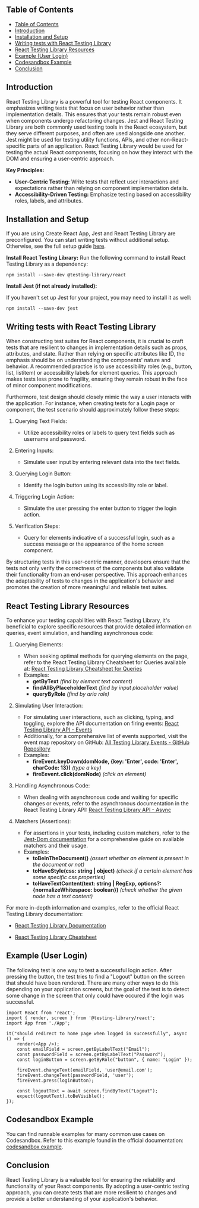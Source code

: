 ## Table of Contents
- [Table of Contents](#table-of-contents)
- [Introduction](#introduction)
- [Installation and Setup](#installation-and-setup)
- [Writing tests with React Testing Library](#writing-tests-with-react-testing-library)
- [React Testing Library Resources](#react-testing-library-resources)
- [Example (User Login)](#example-user-login)
- [Codesandbox Example](#codesandbox-example)
- [Conclusion](#conclusion)

## Introduction
React Testing Library is a powerful tool for testing React components. It emphasizes writing tests that focus on user behavior rather than implementation details. This ensures that your tests remain robust even when components undergo refactoring changes. Jest and React Testing Library are both commonly used testing tools in the React ecosystem, but they serve different purposes, and often are used alongside one another. Jest might be used for testing utility functions, APIs, and other non-React-specific parts of an application. React Testing Library would be used for testing the actual React components, focusing on how they interact with the DOM and ensuring a user-centric approach.

**Key Principles:**
- **User-Centric Testing:** Write tests that reflect user interactions and expectations rather than relying on component implementation details.
- **Accessibility-Driven Testing:** Emphasize testing based on accessibility roles, labels, and attributes.

## Installation and Setup

If you are using Create React App, Jest and React Testing Library are preconfigured. You can start writing tests without additional setup. Otherwise, see the full setup guide [here](https://testing-library.com/docs/react-testing-library/setup).


**Install React Testing Library:**
Run the following command to install React Testing Library as a dependency:
```
npm install --save-dev @testing-library/react
```

**Install Jest (if not already installed):**

If you haven't set up Jest for your project, you may need to install it as well:

```
npm install --save-dev jest
```

## Writing tests with React Testing Library

When constructing test suites for React components, it is crucial to craft tests that are resilient to changes in implementation details such as props, attributes, and state. Rather than relying on specific attributes like ID, the emphasis should be on understanding the components' nature and behavior. A recommended practice is to use accessibility roles (e.g., button, list, listitem) or accessibility labels for element queries. This approach makes tests less prone to fragility, ensuring they remain robust in the face of minor component modifications.

Furthermore, test design should closely mimic the way a user interacts with the application. For instance, when creating tests for a Login page or component, the test scenario should approximately follow these steps:

1. Querying Text Fields:
	- Utilize accessibility roles or labels to query text fields such as username and password.

2. Entering Inputs:
	- Simulate user input by entering relevant data into the text fields.

3. Querying Login Button:
	- Identify the login button using its accessibility role or label.

4. Triggering Login Action:
	- Simulate the user pressing the enter button to trigger the login action.

5. Verification Steps:
	- Query for elements indicative of a successful login, such as a success message or the appearance of the home screen component.

By structuring tests in this user-centric manner, developers ensure that the tests not only verify the correctness of the components but also validate their functionality from an end-user perspective. This approach enhances the adaptability of tests to changes in the application's behavior and promotes the creation of more meaningful and reliable test suites.

## React Testing Library Resources

To enhance your testing capabilities with React Testing Library, it's beneficial to explore specific resources that provide detailed information on queries, event simulation, and handling asynchronous code:

1. Querying Elements:
	- When seeking optimal methods for querying elements on the page, refer to the React Testing Library Cheatsheet for Queries available at: [React Testing Library Cheatsheet for Queries](https://testing-library.com/docs/react-testing-library/cheatsheet/#queries)
	- Examples:
		- **getByText** *(find by element text content)*
		- **findAllByPlaceholderText** *(find by input placeholder value)*
		- **queryByRole** *(find by aria role)*

2. Simulating User Interaction:
	- For simulating user interactions, such as clicking, typing, and toggling, explore the API documentation on firing events: [React Testing Library API - Events](https://testing-library.com/docs/dom-testing-library/api-events)
	- Additionally, for a comprehensive list of events supported, visit the event map repository on GitHub: [All Testing Library Events - GitHub Repository](https://github.com/testing-library/dom-testing-library/blob/main/src/event-map.js)
	- Examples:
		- **fireEvent.keyDown(domNode, {key: 'Enter', code: 'Enter', charCode: 13})** *(type a key)*
		- **fireEevent.click(domNode)** *(click an element)*

3. Handling Asynchronous Code:
	- When dealing with asynchronous code and waiting for specific changes or events, refer to the asynchronous documentation in the React Testing Library API: [React Testing Library API - Async](https://testing-library.com/docs/dom-testing-library/api-async/)

4. Matchers (Assertions):
	- For assertions in your tests, including custom matchers, refer to the [Jest-Dom documentation](https://github.com/testing-library/jest-dom#custom-matchers) for a comprehensive guide on available matchers and their usage.
	- Examples:
		- **toBeInTheDocument()** *(assert whether an element is present in the document or not)*
		- **toHaveStyle(css: string | object)** *(check if a certain element has some specific css properties)*
		- **toHaveTextContent(text: string | RegExp, options?: {normalizeWhitespace: boolean})** *(check whether the given node has a text content)*

For more in-depth information and examples, refer to the official React Testing Library documentation:

- [React Testing Library Documentation](https://testing-library.com/docs/react-testing-library/example-intro)

- [React Testing Library Cheatsheet](https://testing-library.com/docs/react-testing-library/cheatsheet)


## Example (User Login)

The following test is one way to test a successful login action. After pressing the button, the test tries to find a "Logout" button on the screen that should have been rendered. There are many other ways to do this depending on your application screens, but the goal of the test is to detect some change in the screen that only could have occured if the login was successful.

```
import React from 'react';
import { render, screen } from '@testing-library/react';
import App from './App';

it("should redirect to home page when logged in successfully", async () => {
	render(<App />);
	const emailField = screen.getByLabelText("Email");
	const passwordField = screen.getByLabelText("Password");
	const loginButton = screen.getByRole("button", { name: "Login" });

	fireEvent.changeText(emailField, 'user@email.com');
	fireEvent.changeText(passwordField, 'user');
	fireEvent.press(loginButton);

	const logoutText = await screen.findByText("Logout");
	expect(logoutText).toBeVisible();
});
```

## Codesandbox Example
You can find runnable examples for many common use cases on Codesandbox. Refer to this example found in the official documentation: [codesandbox example](https://codesandbox.io/s/github/kentcdodds/react-testing-library-examples/tree/main/).

## Conclusion
React Testing Library is a valuable tool for ensuring the reliability and functionality of your React components. By adopting a user-centric testing approach, you can create tests that are more resilient to changes and provide a better understanding of your application's behavior.

